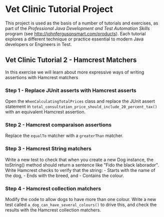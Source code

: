 # Vet Clinic Tutorial Project

This project is used as the basis of a number of tutorials and exercises, as part of the *Professional Java Development and Test Automation Skills* program (see http://johnfergusonsmart.com/products). Each tutorial explores a different technique or practice essential to modern Java developers or Engineers in Test. 

## Vet Clinic Tutorial 2 - Hamcrest Matchers

In this exercise we will learn about more expressive ways of writing assertions with Hamcrest matchers

### Step 1 - Replace JUnit asserts with Hamcrest asserts

Open the `WhenCalculatingTotalPrices` class and replace the JUnit assert statement in `total_consultation_price_should_include_20_percent_tax()` with an equivalent Hamcrest assertion.

### Step 2 - Hamcrest comparaison assertions

Replace the `equalTo` matcher with a `greaterThan` matcher.

### Step 3 - Hamcrest String matchers

Write a new test to check that when you create a new Dog instance, the toString() method should return a sentence like "Fido the black laborador". Write Hamcrest checks to verify that the string:
    - Starts with the name of the dog, 
    - Ends with the breed, and
    - Contains the colour.
    
### Step 4 - Hamcrest collection matchers

Modify the code to allow dogs to have more than one colour. Write a new test called `a_dog_can_have_several_colours()` to drive this, and check the results with the Hamcrest collection matchers.